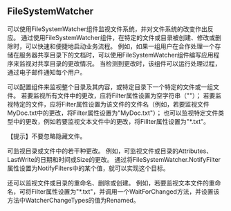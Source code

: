 ﻿## FileSystemWatcher

可以使用FileSystemWatcher组件监视文件系统，并对文件系统的改变作出反应。
通过使用FileSystemWatcher组件，在特定的文件或目录被创建、修改或删除时，可以快速和便捷地启动业务流程。
例如，如果一组用户在合作处理一个存储在服务器共享目录下的文档时，可以使用FileSystemWatcher组件编写应用程序来监视对共享目录的更改情况。
当检测到更改时，该组件可以运行处理过程，通过电子邮件通知每个用户。

可以配置组件来监视整个目录及其内容，或特定目录下一个特定的文件或一组文件。
若要监视所有文件中的更改，应将Filter属性设置为空字符串（""）；
若要监视特定的文件，应将Filter属性设置为该文件的文件名（例如，若要监视文件MyDoc.txt中的更改，将Filter属性设置为"MyDoc.txt"）；
也可以监视特定文件类型中的更改，例如若要监视文本文件中的更改，将Fillter属性设置为"*.txt"。

【提示】不要忽略隐藏文件。

可监视目录或文件中的若干种更改。
例如，可监视文件或目录的Attributes、LastWrite的日期和时间或Size的更改。
通过将FileSystemWatcher.NotifyFilter属性设置为NotifyFilters中的某个值，就可以实现这个目标。

还可以监视文件或目录的重命名、删除或创建。
例如，若要监视文本文件的重命名，可将Filter属性设置为"*.txt"，并调用一个WaitForChanged方法，并设置该方法中WatcherChangeTypes的值为Renamed。